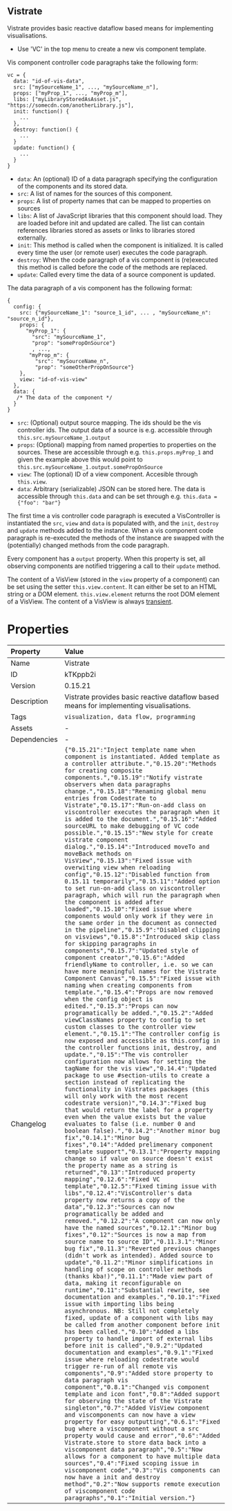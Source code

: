 <h2>Vistrate</h2><p>Vistrate provides basic reactive dataflow based means for implementing visualisations.<ul>
	<li>Use 'VC' in the top menu to create a new vis component template.</li>
	</ul></p><p>Vis component controller code paragraphs take the following form:</p>
<pre><code>vc = {
  data: "id-of-vis-data",
  src: ["mySourceName_1", ..., "mySourceName_n"],
  props: ["myProp_1", ..., "myProp_m"],
  libs: ["myLibraryStoredAsAsset.js", "https://somecdn.com/anotherLibrary.js"],
  init: function() {
    ...
  },
  destroy: function() {
    ...
  }
  update: function() {
    ...
  }
}</code></pre>
<ul>
	<li><code>data</code>: An (optional) ID of a data paragraph specifying the configuration of the components and its stored data.</li>
	<li><code>src</code>: A list of names for the sources of this component.</li>
  <li><code>props</code>: A list of property names that can be mapped to properties on sources</li>
	<li><code>libs</code>: A list of JavaScript libraries that this component should load. They are loaded before init and updated are called. The list can contain references libraries stored as assets or links to libraries stored externally.</li>
	<li><code>init</code>: This method is called when the component is initialized. It is called every time the user (or remote user) executes the code paragraph.</li>
	<li><code>destroy</code>: When the code paragraph of a vis component is (re)executed this method is called before the code of the methods are replaced.</li>
	<li><code>update</code>: Called every time the data of a source component is updated.</li>
</ul>

<p>
	The data paragraph of a vis component has the following format:
</p>
<pre><code>{
  config: {
    src: {"mySourceName_1": "source_1_id", ... , "mySourceName_n": "source_n_id"},  
    props: {
      "myProp_1": {
        "src": "mySourceName_1", 
        "prop": "somePropOnSource"}
        , ..., 
       "myProp_m": {
         "src": "mySourceName_n",
         "prop": "someOtherPropOnSource"}
    },
    view: "id-of-vis-view"
  },
  data: {
   /* The data of the component */
  }
}</code></pre>
<ul>
	<li><code>src</code>: (Optional) output source mapping. The ids should be the vis controller ids. The output data of a source is e.g. accessible through <code>this.src.mySourceName_1.output</code></li>
	<li><code>props</code>: (Optional) mapping from named properties to properties on the sources. These are accessible through e.g. <code>this.props.myProp_1</code> and given the example above this would point to <code>this.src.mySourceName_1.output.somePropOnSource</code></li>
	<li><code>view</code>: The (optional) ID of a view component. Accesible through <code>this.view</code>.</li>
	<li><code>data</code>: Arbitrary (serializable) JSON can be stored here. The data is accessible through <code>this.data</code> and can be set through e.g. <code>this.data = {"foo": "bar"}</code></li>
</ul>

<p>
	The first time a vis controller code paragraph is executed a VisController is instantiated the <code>src</code>, <code>view</code> and <code>data</code> is populated with, and the <code>init</code>, <code>destroy</code> and <code>update</code> methods added to the instance. When a vis component code paragraph is re-executed the methods of the instance are swapped with the (potentially) changed methods from the code paragraph.
</p>

<p>
	Every component has a <code>output</code> property. When this property is set, all observing components are notified triggering a call to their <code>update</code> method.
</p>
<p>
	The content of a VisView (stored in the <code>view</code> property of a component) can be set using the setter <code>this.view.content</code>. It can either be set to an HTML string or a DOM element. <code>this.view.element</code> returns the root DOM element of a VisView. The content of a VisView is always <a href="https://webstrates.github.io/userguide/api/transient.html">transient</a>.
</p>

# Properties

| Property | Value |
| :--- | :--- |
| Name | Vistrate |
| ID | kTKppb2i |
| Version | 0.15.21 |
| Description | Vistrate provides basic reactive dataflow based means for implementing visualisations. |
| Tags | `visualization, data flow, programming` |
| Assets | - |
| Dependencies | - |
| Changelog | `{"0.15.21":"Inject template name when component is instantiated. Added template as a controller attribute.","0.15.20":"Methods for creating composite components.","0.15.19":"Notify vistrate observers when data paragraphs change.","0.15.18":"Renaming global menu entries from Codestrate to Vistrate","0.15.17":"Run-on-add class on viscontroller executes the paragraph when it is added to the document.","0.15.16":"Added sourceURL to make debugging of VC code possible.","0.15.15":"New style for create vistrate component dialog.","0.15.14":"Introduced moveTo and moveBack methods on VisView","0.15.13":"Fixed issue with overwiting view when reloading config","0.15.12":"Disabled function from 0.15.11 temporarily","0.15.11":"Added option to set run-on-add class on viscontroller paragraph, which will run the paragraph when the component is added after loaded","0.15.10":"Fixed issue where components would only work if they were in the same order in the document as connected in the pipeline","0.15.9":"Disabled clipping on visviews","0.15.8":"Introduced skip class for skipping paragraphs in components","0.15.7":"Updated style of component creator","0.15.6":"Added friendlyName to controller, i.e. so we can have more meaningful names for the Vistrate Component Canvas","0.15.5":"Fixed issue with naming when creating components from template.","0.15.4":"Props are now removed when the config object is edited.","0.15.3":"Props can now programatically be added.","0.15.2":"Added viewClassNames property to config to set custom classes to the controller view element.","0.15.1":"The controller config is now exposed and accessible as this.config in the controller functions init, destroy, and update.","0.15":"The vis controller configuration now allows for setting the tagName for the vis view","0.14.4":"Updated package to use #section-utils to create a section instead of replicating the functionality in Vistrates packages (this will only work with the most recent codestrate version)","0.14.3":"Fixed bug that would return the label for a property even when the value exists but the value evaluates to false (i.e. number 0 and boolean false).","0.14.2":"Another minor bug fix","0.14.1":"Minor bug fixes","0.14":"Added prelimenary component template support","0.13.1":"Property mapping change so if value on source doesn't exist the property name as a string is returned","0.13":"Introduced property mapping","0.12.6":"Fixed VC template","0.12.5":"Fixed timing issue with libs","0.12.4":"VisController's data property now returns a copy of the data","0.12.3":"Sources can now programatically be added and removed.","0.12.2":"A component can now only have the named sources","0.12.1":"Minor bug fixes","0.12":"Sources is now a map from source name to source ID","0.11.3.1":"Minor bug fix","0.11.3":"Reverted previous changes (didn't work as intended). Added source to update","0.11.2":"Minor simplifications in handling of scope on controller methods (thanks kba!)","0.11.1":"Made view part of data, making it reconfigurable on runtime","0.11":"Substantial rewrite, see documentation and examples.","0.10.1":"Fixed issue with importing libs being asynchronous. NB: Still not completely fixed, update of a component with libs may be called from another component before init has been called.","0.10":"Added a libs property to handle import of external libs before init is called","0.9.2":"Updated documentation and examples","0.9.1":"Fixed issue where reloading codestrate would trigger re-run of all remote vis components","0.9":"Added store property to data paragraph vis component","0.8.1":"Changed vis component template and icon font","0.8":"Added support for observing the state of the Vistrate singleton","0.7":"Added VisView component and viscomponents can now have a view property for easy outputting","0.6.1":"Fixed bug where a viscomponent without a src property would cause and error","0.6":"Added Vistrate.store to store data back into a viscomponent data paragraph","0.5":"Now allows for a component to have multiple data sources","0.4":"Fixed scoping issue in viscomponent code","0.3":"Vis components can now have a init and destroy method","0.2":"Now supports remote execution of viscomponent code paragraphs","0.1":"Initial version."}` |